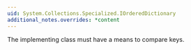 ```yaml
---
uid: System.Collections.Specialized.IOrderedDictionary
additional_notes.overrides: *content
---
```


<p>The implementing class must have a means to compare keys.</p>


